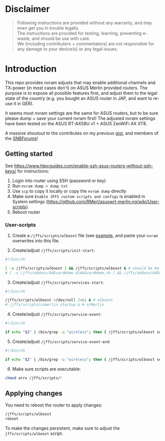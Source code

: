 # Disclaimer

> Following instructions are provided without any warranty, and may even get you in trouble legally.<br>
> The instructions are provided for testing, learning, preventing e-waste, and should be use with care.<br>
> We (including contributers + commentators) are not responsible for any damage to your device(s) or any legal issues.

# Introduction

This repo provides nvram adjusts that may enable additional channels and TX-power (in most cases don't) on ASUS Merlin provided routers.
The purpose is to expose all possible features first, and adjust them to the legal state of the country (e.g. you bought an ASUS router in JAP, and want to re-use it in GER).

It seems most nvram settings are the same for ASUS routers, but to be sure please dump + save your current nvram first!
The adjusted nvram settings have been tested on the ASUS RT-AX58U v1 + ASUS ZenWiFi AX XT8.

A massive shoutout to the contributes on my previous [gist](https://gist.github.com/francoism90/3dede7973354d067c41bff5e54203fe9/), and members of the [SNBForums](https://www.snbforums.com/)!

## Getting started

See https://www.htpcguides.com/enable-ssh-asus-routers-without-ssh-keys/ for instructions:

1. Login into router using SSH (password or key)
2. Run `nvram dump > dump.txt`
3. Use `scp` to copy it locally or copy the `nvram dump` directly
4. Make sure `Enable JFFS custom scripts and configs` is enabled in System settings (https://github.com/RMerl/asuswrt-merlin.ng/wiki/User-scripts).
5. Reboot router

### User-scripts

1. Create a `/jffs/scripts/wlboost` file (see [example](blob/main/jffs/scripts/wlboost), and paste your `nvram` overwrites into this file.

2. Create/adjust `/jffs/scripts/init-start`:

```sh
#!/bin/sh

[ -x /jffs/scripts/wlboost ] && /jffs/scripts/wlboost & # should be before any addons!
# [ -x /jffs/addons/AdGuardHome.d/AdGuardHome.sh ] && /jffs/addons/AdGuardHome.d/AdGuardHome.sh init-start &
```

3. Create/adjust `/jffs/scripts/services-start`:

```sh
#!/bin/sh

/jffs/scripts/wlboost >/dev/null 2>&1 & # wlboost
# /jffs/scripts/scmerlin startup & # scMerlin
```

4. Create/adjust `/jffs/scripts/service-event`:

```sh
#!/bin/sh

if echo "$2" | /bin/grep -q "wireless"; then { /jffs/scripts/wlboost service_event "$@" & }; fi # wlboost
```

5. Create/adjust `/jffs/scripts/service-event-end`:

```sh
#!/bin/sh

if echo "$2" | /bin/grep -q "wireless"; then { /jffs/scripts/wlboost service_event "$@" & }; fi # wlboost
```

6. Make sure scripts are executable:

```bash
chmod a+rx /jffs/scripts/*
```

## Applying changes

You need to reboot the router to apply changes:

```sh
/jffs/scripts/wlboost
reboot
``` 

To make the changes persistent, make sure to adjust the `jffs/scripts/wlboost` script.

